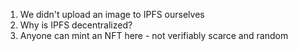 1. We didn't upload an image to IPFS ourselves
2. Why is IPFS decentralized?
3. Anyone can mint an NFT here - not verifiably scarce and random